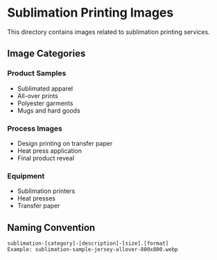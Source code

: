 # Sublimation Printing Images

This directory contains images related to sublimation printing services.

## Image Categories

### Product Samples
- Sublimated apparel
- All-over prints
- Polyester garments
- Mugs and hard goods

### Process Images
- Design printing on transfer paper
- Heat press application
- Final product reveal

### Equipment
- Sublimation printers
- Heat presses
- Transfer paper

## Naming Convention
```
sublimation-[category]-[description]-[size].[format]
Example: sublimation-sample-jersey-allover-800x800.webp
```